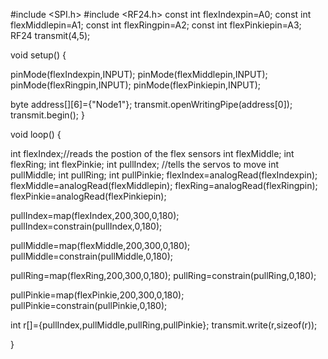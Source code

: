 #include <SPI.h>
#include <RF24.h>
const int flexIndexpin=A0;
const int flexMiddlepin=A1;
const int flexRingpin=A2;
const int flexPinkiepin=A3;
RF24 transmit(4,5);

void setup() {
  
  pinMode(flexIndexpin,INPUT);
  pinMode(flexMiddlepin,INPUT); 
  pinMode(flexRingpin,INPUT);
  pinMode(flexPinkiepin,INPUT);
  
  byte address[][6]={"Node1"};
  transmit.openWritingPipe(address[0]);
  transmit.begin();
}


void loop() {

  int flexIndex;//reads the postion of the flex sensors
  int flexMiddle;
  int flexRing;
  int flexPinkie;
  int pullIndex; //tells the servos to move
  int pullMiddle;
  int pullRing;
  int pullPinkie;
  flexIndex=analogRead(flexIndexpin);
  flexMiddle=analogRead(flexMiddlepin);
  flexRing=analogRead(flexRingpin);
  flexPinkie=analogRead(flexPinkiepin);
  
  pullIndex=map(flexIndex,200,300,0,180);
  pullIndex=constrain(pullIndex,0,180);
  
  pullMiddle=map(flexMiddle,200,300,0,180);
  pullMiddle=constrain(pullMiddle,0,180);
  
  pullRing=map(flexRing,200,300,0,180);
  pullRing=constrain(pullRing,0,180);

  pullPinkie=map(flexPinkie,200,300,0,180);
  pullPinkie=constrain(pullPinkie,0,180);
  
  int r[]={pullIndex,pullMiddle,pullRing,pullPinkie};
  transmit.write(r,sizeof(r));
  
  }

